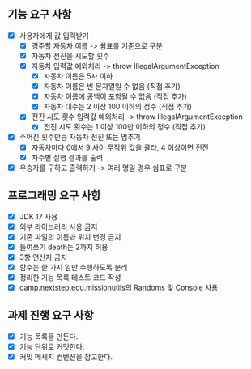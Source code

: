 ## 기능 요구 사항
- [X] 사용자에게 값 입력받기
  - [X] 경주할 자동차 이름 -> 쉼표를 기준으로 구분
  - [X] 자동차 전진을 시도할 횟수
  - [X] 자동차 입력값 예외처리 -> throw IllegalArgumentException
    - [X] 자동차 이름은 5자 이하
    - [X] 자동차 이름은 빈 문자열일 수 없음 (직접 추가)
    - [X] 자동차 이름에 공백이 포함될 수 없음 (직접 추가)
    - [X] 자동차 대수는 2 이상 100 이하의 정수 (직접 추가)
  - [X] 전진 시도 횟수 입력값 예외처리 -> throw IllegalArgumentException
    - [X] 전진 시도 횟수는 1 이상 100만 이하의 정수 (직접 추가)
- [X] 주어진 횟수만큼 자동차 전진 또는 멈추기
  - [X] 자동차마다 0에서 9 사이 무작위 값을 골라, 4 이상이면 전진
  - [X] 차수별 실행 결과를 출력
- [X] 우승자를 구하고 출력하기 -> 여러 명일 경우 쉼표로 구분

## 프로그래밍 요구 사항
- [X] JDK 17 사용
- [X] 외부 라이브러리 사용 금지
- [X] 기존 파일의 이름과 위치 변경 금지
- [X] 들여쓰기 depth는 2까지 허용
- [X] 3항 연산자 금지
- [X] 함수는 한 가지 일만 수행하도록 분리
- [X] 정리한 기능 목록 테스트 코드 작성
- [X] camp.nextstep.edu.missionutils의 Randoms 및 Console 사용

## 과제 진행 요구 사항
- [X] 기능 목록을 만든다.
- [X] 기능 단위로 커밋한다.
- [X] 커밋 메세지 컨벤션을 참고한다.